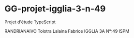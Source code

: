 # GG-projet-igglia-3-n-49
Projet d'étude TypeScript

RANDRIANAIVO Tolotra Lalaina Fabrice 
IGGLIA 3A N°:49
ISPM
